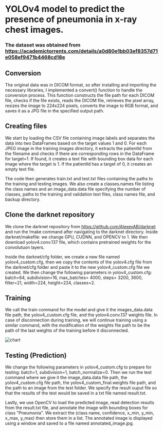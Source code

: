 # YOLOv4 model to predict the presence of pneumonia in x-ray chest images.

### The dataset was obtained from https://academictorrents.com/details/a0d80e1bb03ef8357d71e058ef9471b4468cd18e

## Conversion
The original data was in DICOM format, so after installing and importing the necessary libraries, I implemented a convert() function to handle the conversion process. This function constructs the file path for each DICOM file, checks if the file exists, reads the DICOM file, retrieves the pixel array, resizes the image to 224x224 pixels, converts the image to RGB format, and saves it as a JPG file in the specified output path.

## Creating files
We start by loading the CSV file containing image labels and separates the data into two DataFrames based on the target values 1 and 0. For each JPEG image in the training images directory, it extracts the patientId from the filename and checks if there are corresponding rows in the DataFrame for target=1. If found, it creates a text file with bounding box data for each image where the target is 1. If the patientId has a target of 0, it creates an empty text file. 

The code then generates train.txt and test.txt files containing the paths to the training and testing images. We also create a classes.names file listing the class names and an image_data.data file specifying the number of classes, paths to the training and validation text files, class names file, and backup directory. 

## Clone the darknet repository
We clone the darknet repository from https://github.com/AlexeyAB/darknet and run the !make command after navigating to the darknet directory. Inside darknet/makefile: we change GPU, CUDNN, and OPENCV to 1.
We then download yolov4.conv.137 file, which contains pretrained weights for the convolutuon layers.

Inside the darknet/cfg folder, we create a new file named yolov4_custom.cfg, then we copy the contents of the yolov4.cfg file from the darknet/cfg folder and paste it to the new yolov4_custom.cfg file we created. We then change the following parameters in yolov4_custom.cfg: batch=64, subdivision=16, max_batches= 4000, steps= 3200, 3600, filter=21, width=224, height=224, classes=2.

## Training
We call the train command for the model and give it the images_data.data file path, the yolov4_custom.cfg file, and the yolov4.conv.137 weights file. In case of disconnection during training, we will continue training using a similar command, with the modification of the weights file path to be the path of the last weights of the training before it disconnected.

![chart](https://github.com/sottohy/Pneumonia-Detection/assets/91037437/bc4b9f29-6bee-4900-a10c-eda3708a9206)


## Testing (Prediction)
We change the following parameters in yolov4_custom.cfg to prepare for testing: batch=1, subdivision=1, batch_normalize=0. Then we run the test command where we give it the image_data.data file path, the yolov4_custom.cfg file path, the yolov4_custom_final.weights file path, and the path to an image from the test folder. We specify the result ouput file so that the results of the test would be saved in a txt file named result.txt.

Lastly, we use OpenCV to load the predicted image, read detection results from the result.txt file, and annotate the image with bounding boxes for class "Pneumonia". We extract the (class name, confidence, x_min, y_min, x_max, y_max) then store them in a list. The annotated image is displayed using a window and saved to a file named annotated_image.jpg.


